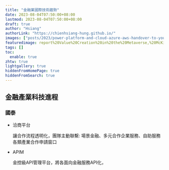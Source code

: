 ```yaml
---
title: "金融業國際技術趨勢"
date: 2023-08-04T07:50:00+08:00
lastmod: 2023-08-04T07:50:00+08:00
draft: true
author: "Hsiang"
authorLink: "https://chienhsiang-hung.github.io/"
images: ["posts/2023/power-platform-and-cloud-azure-aws-handover-to-your-colleagues/report%20Value%20Creation%20in%20the%20Metaverse,%20McKinsey,%20June%202022.jpg"]
featuredimage: report%20Value%20Creation%20in%20the%20Metaverse,%20McKinsey,%20June%202022.jpg
tags: []
toc:
  enable: true
zhtw: true
lightgallery: true
hiddenFromHomePage: true
hiddenFromSearch: true
---
```

## 金融產業科技進程
### 國泰
- 洽商平台

  讓合作流程透明化，團隊主動聯繫: 場景金融、多元合作企業服務、自助服務各類產業合作申請窗口
- APIM

  金控級API管理平台，將各面向金融服務API化，